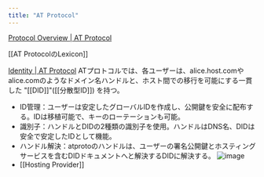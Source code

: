 ```yaml
---
title: "AT Protocol"
---
```


[Protocol Overview | AT Protocol](https://atproto.com/guides/overview)

[[AT ProtocolのLexicon]]

[Identity | AT Protocol](https://atproto.com/guides/identity)
ATプロトコルでは、各ユーザーは、alice.host.comやalice.comのようなドメイン名ハンドルと、ホスト間での移行を可能にする一貫した "[[DID]]"([[分散型ID]]) を持つ。
- ID管理：ユーザーは安定したグローバルIDを作成し、公開鍵を安全に配布する。IDは移植可能で、キーのローテーションも可能。
- 識別子：ハンドルとDIDの2種類の識別子を使用。ハンドルはDNS名、DIDは安全で安定したIDとして機能。
- ハンドル解決：atprotoのハンドルは、ユーザーの署名公開鍵とホスティングサービスを含むDIDドキュメントへと解決するDIDに解決する。
![image](https://gyazo.com/a21869f3aa6d3ac4b9394fc64c5d5f3f/thumb/1000)
- [[Hosting Provider]]
